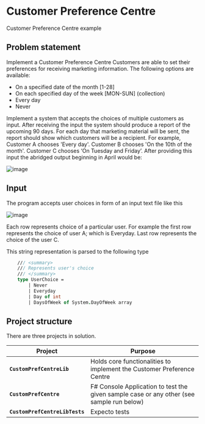 # Customer Preference Centre
Customer Preference Centre example

## Problem statement 

Implement a Customer Preference Centre
Customers are able to set their preferences for receiving marketing information. The
following options are available:
  * On a specified date of the month [1-28]
  * On each specified day of the week [MON-SUN] (collection)
  * Every day
  * Never

Implement a system that accepts the choices of multiple customers as input. After receiving
the input the system should produce a report of the upcoming 90 days. For each day that
marketing material will be sent, the report should show which customers will be a recipient.
For example, Customer A chooses 'Every day'. Customer B chooses 'On the 10th of the
month'. Customer C chooses ‘On Tuesday and Friday’. After providing this input the
abridged output beginning in April would be:

![image](https://user-images.githubusercontent.com/1287634/227128061-b6f351ec-80f9-417f-9e36-bf08496406a9.png)

## Input 
The program accepts user choices in form of an input text file like this

![image](https://user-images.githubusercontent.com/1287634/227129286-f1e7cb8d-0e1e-46b5-bd6c-075bc4c9b0fb.png)

Each row represents choice of a particular user. For example the first row represents the choice of user A; which is Everyday. 
Last row represents the choice of the user C. 

This string representation is parsed to the following type

```fs
    /// <summary>
    /// Represents user's choice
    /// </summary>
    type UserChoice =
        | Never
        | Everyday
        | Day of int
        | DaysOfWeek of System.DayOfWeek array
```

## Project structure
There are three projects in solution. 

| Project | Purpose 
|---------|--------
| **`CustomPrefCentreLib`** | Holds core functionalities to implement the Customer Preference Centre
| **`CustomPrefCentre`** | F# Console Application to test the given sample case or any other (see sample run below)
| **`CustomPrefCentreLibTests`** | Expecto tests 

